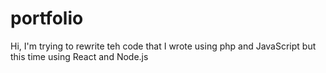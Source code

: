 # portfolio
Hi, I'm trying to rewrite teh code that I wrote using php and JavaScript but this time using React and Node.js
